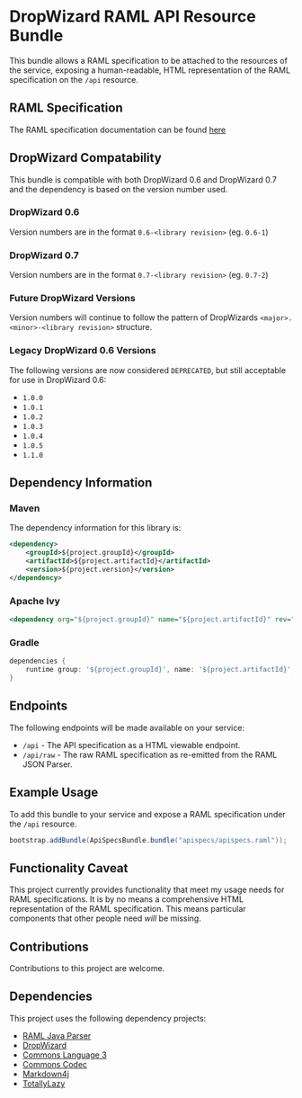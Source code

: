 # DropWizard RAML API Resource Bundle

This bundle allows a RAML specification to be attached to the resources of the service, exposing a human-readable, HTML representation of the RAML specification on the `/api` resource.

## RAML Specification

The RAML specification documentation can be found [here](https://github.com/raml-org/raml-spec)

## DropWizard Compatability

This bundle is compatible with both DropWizard 0.6 and DropWizard 0.7 and the dependency is based on the version number used.
 
### DropWizard 0.6

Version numbers are in the format `0.6-<library revision>` (eg. `0.6-1`)

### DropWizard 0.7

Version numbers are in the format `0.7-<library revision>` (eg. `0.7-2`)

### Future DropWizard Versions

Version numbers will continue to follow the pattern of DropWizards `<major>.<minor>-<library revision>` structure.

### Legacy DropWizard 0.6 Versions

The following versions are now considered `DEPRECATED`, but still acceptable for use in DropWizard 0.6:

+ `1.0.0`
+ `1.0.1`
+ `1.0.2`
+ `1.0.3`
+ `1.0.4`
+ `1.0.5`
+ `1.1.0`

## Dependency Information

### Maven

The dependency information for this library is:

```xml
<dependency>
    <groupId>${project.groupId}</groupId>
    <artifactId>${project.artifactId}</artifactId>
    <version>${project.version}</version>
</dependency>
```

### Apache Ivy

```xml
<dependency org="${project.groupId}" name="${project.artifactId}" rev="${project.version}"/>
```

### Gradle

```groovy
dependencies {
    runtime group: '${project.groupId}', name: '${project.artifactId}', version: '${project.version}'
}
```

## Endpoints

The following endpoints will be made available on your service:

+ `/api` - The API specification as a HTML viewable endpoint.
+ `/api/raw` - The raw RAML specification as re-emitted from the RAML JSON Parser.

## Example Usage

To add this bundle to your service and expose a RAML specification under the `/api` resource.

```java
bootstrap.addBundle(ApiSpecsBundle.bundle("apispecs/apispecs.raml"));
```

## Functionality Caveat

This project currently provides functionality that meet my usage needs for RAML specifications.  It is by no means a comprehensive HTML representation of the RAML specification.  This means particular components that other people need _will_ be missing.

## Contributions

Contributions to this project are welcome.

## Dependencies

This project uses the following dependency projects:

+ [RAML Java Parser](https://github.com/raml-org/raml-java-parser)
+ [DropWizard](https://github.com/dropwizard/dropwizard)
+ [Commons Language 3](https://github.com/apache/commons-lang)
+ [Commons Codec](https://github.com/apache/commons-codec)
+ [Markdown4j](https://github.com/jdcasey/markdown4j)
+ [TotallyLazy](https://github.com/daviddenton/totallylazy)